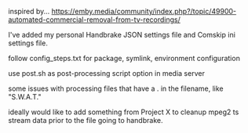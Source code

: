 
inspired by... https://emby.media/community/index.php?/topic/49900-automated-commercial-removal-from-tv-recordings/

I've added my personal Handbrake JSON settings file and Comskip ini settings file.

follow config_steps.txt for package, symlink, environment configuration

use post.sh as post-processing script option in media server


some issues with processing files that have a . in the filename, like "S.W.A.T."

ideally would like to add something from Project X to cleanup mpeg2 ts stream data prior to the file going to handbrake.
